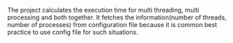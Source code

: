 The project calculates the execution time for multi threading, multi processing and both together.
It fetches the information(number of threads, number of processes) from configuration file because it is common best practice to use config file for such situations.
